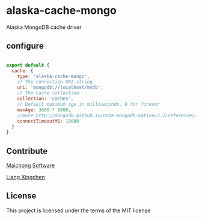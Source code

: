 # alaska-cache-mongo
Alaska MongoDB cache driver

## configure

```javascript

export default {
  cache: {
    type: 'alaska-cache-mongo',
    // The connection URI string
    uri: 'mongodb://localhost/mydb',
    // The cache collection
    collection: 'caches',
    // Default maximum age in milliseconds, 0 for forever
    maxAge: 3600 * 1000,
    //more http://mongodb.github.io/node-mongodb-native/2.2/reference/connecting/connection-settings/
    connectTimeoutMS: 10000
  }
}

```

## Contribute
[Maichong Software](http://maichong.io)

[Liang Xingchen](https://github.com/liangxingchen)

## License

This project is licensed under the terms of the MIT license
